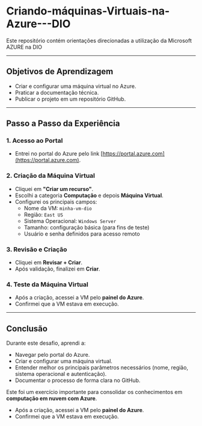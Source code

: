# Criando-máquinas-Virtuais-na-Azure---DIO
Este repositório contém orientações direcionadas a utilização da Microsoft AZURE na DIO

-------------------------------------------------------------------

## Objetivos de Aprendizagem
- Criar e configurar uma máquina virtual no Azure.
- Praticar a documentação técnica.
- Publicar o projeto em um repositório GitHub.

 -------------------------------------------------------------------- 

## Passo a Passo da Experiência

### 1. Acesso ao Portal
- Entrei no portal do Azure pelo link [https://portal.azure.com](https://portal.azure.com).

### 2. Criação da Máquina Virtual
- Cliquei em **"Criar um recurso"**.
- Escolhi a categoria **Computação** e depois **Máquina Virtual**.
- Configurei os principais campos:
  - Nome da VM: `minha-vm-dio`
  - Região: `East US`
  - Sistema Operacional: `Windows Server`
  - Tamanho: configuração básica (para fins de teste)
  - Usuário e senha definidos para acesso remoto

### 3. Revisão e Criação
- Cliquei em **Revisar + Criar**.
- Após validação, finalizei em **Criar**.

### 4. Teste da Máquina Virtual
- Após a criação, acessei a VM pelo **painel do Azure**.
- Confirmei que a VM estava em execução.

--------------------------------------------------------------------------

## Conclusão
Durante este desafio, aprendi a:
- Navegar pelo portal do Azure.
- Criar e configurar uma máquina virtual.
- Entender melhor os principais parâmetros necessários (nome, região, sistema operacional e autenticação).
- Documentar o processo de forma clara no GitHub.

Este foi um exercício importante para consolidar os conhecimentos em **computação em nuvem com Azure**.



- Após a criação, acessei a VM pelo **painel do Azure**.
- Confirmei que a VM estava em execução.
